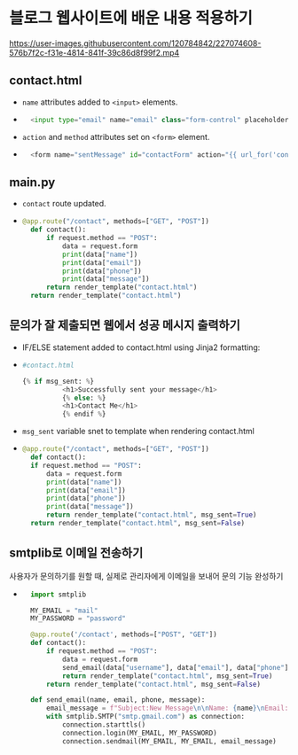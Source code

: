 # 블로그 웹사이트에 배운 내용 적용하기


https://user-images.githubusercontent.com/120784842/227074608-576b7f2c-f31e-4814-841f-39c86d8f99f2.mp4


## contact.html 
- `name` attributes added to `<input>` elements.
- ```python
    <input type="email" name="email" class="form-control" placeholder="Email Address" id="email" required data-validation-required-message="Please enter your email address.">
- `action` and `method` attributes set on `<form>` element.
- ```python
    <form name="sentMessage" id="contactForm" action="{{ url_for('contact') }}" method="post" novalidate>
## main.py
- `contact` route updated.
- ```python
  @app.route("/contact", methods=["GET", "POST"])
    def contact():
        if request.method == "POST":
            data = request.form
            print(data["name"])
            print(data["email"])
            print(data["phone"])
            print(data["message"])
        return render_template("contact.html")
    return render_template("contact.html")
  ```

## 문의가 잘 제출되면 웹에서 성공 메시지 출력하기

- IF/ELSE statement added to contact.html using Jinja2 formatting:
- ```python
  #contact.html
  
  {% if msg_sent: %}
            <h1>Successfully sent your message</h1>
            {% else: %}
            <h1>Contact Me</h1>
            {% endif %}
  ```
- `msg_sent` variable snet to template when rendering contact.html
- ```python
  @app.route("/contact", methods=["GET", "POST"])
    def contact():
    if request.method == "POST":
        data = request.form
        print(data["name"])
        print(data["email"])
        print(data["phone"])
        print(data["message"])
        return render_template("contact.html", msg_sent=True)
    return render_template("contact.html", msg_sent=False)
    ```

## smtplib로 이메일 전송하기
사용자가 문의하기를 원할 때, 실제로 관리자에게 이메일을 보내어 문의 기능 완성하기
- ```python
    import smtplib

    MY_EMAIL = "mail"
    MY_PASSWORD = "password"
  
    @app.route('/contact', methods=["POST", "GET"])
    def contact():
        if request.method == "POST":
            data = request.form
            send_email(data["username"], data["email"], data["phone"], data["message"])
            return render_template("contact.html", msg_sent=True)
        return render_template("contact.html", msg_sent=False)

    def send_email(name, email, phone, message):
        email_message = f"Subject:New Message\n\nName: {name}\nEmail: {email}\nPhone: {phone}\nMessage: {message}"
        with smtplib.SMTP("smtp.gmail.com") as connection:
            connection.starttls()
            connection.login(MY_EMAIL, MY_PASSWORD)
            connection.sendmail(MY_EMAIL, MY_EMAIL, email_message)
    ```
